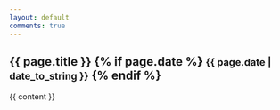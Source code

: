 ```yaml
---
layout: default
comments: true
---
```


<h2 class="post_title">
  {{ page.title }}
  {% if page.date %}
    <small>{{ page.date | date_to_string }}</small>
  {% endif %}
</h2>

{{ content }}